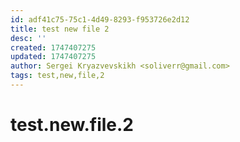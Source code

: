 ```yaml
---
id: adf41c75-75c1-4d49-8293-f953726e2d12
title: test new file 2
desc: ''
created: 1747407275
updated: 1747407275
author: Sergei Kryazvevskikh <soliverr@gmail.com>
tags: test,new,file,2
---
```

# test.new.file.2
